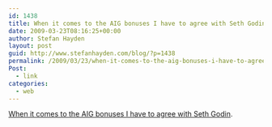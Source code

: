 ```yaml
---
id: 1438
title: When it comes to the AIG bonuses I have to agree with Seth Godin
date: 2009-03-23T08:16:25+00:00
author: Stefan Hayden
layout: post
guid: http://www.stefanhayden.com/blog/?p=1438
permalink: /2009/03/23/when-it-comes-to-the-aig-bonuses-i-have-to-agree-with-seth-godin/
Post:
  - link
categories:
  - web
---
```

<a href="http://sethgodin.typepad.com/seths_blog/2009/03/the-myth-of-big-salaries-its-all-marketing.html">When it comes to the AIG bonuses I have to agree with Seth Godin</a>.